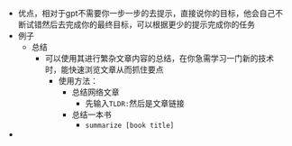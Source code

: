 - 优点，相对于gpt不需要你一步一步的去提示，直接说你的目标，他会自己不断试错然后去完成你的最终目标，可以根据更少的提示完成你的任务
- 例子
	- 总结
		- 可以使用其进行繁杂文章内容的总结，在你急需学习一门新的技术时，能快速浏览文章从而抓住要点
			- 使用方法：
				- 总结网络文章
					- 先输入`TLDR:`然后是文章链接
				- 总结一本书
					- `summarize [book title]`
-